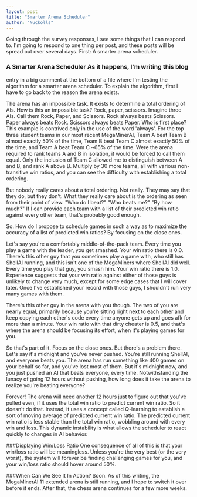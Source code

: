 ```yaml
---
layout: post
title: "Smarter Arena Scheduler"
author: "Nuckolls"
---
```


Going through the survey responses, I see some things that I can
respond to. I'm going to respond to one thing per post, and these
posts will be spread out over several days. First: A smarter arena
scheduler.


### A Smarter Arena Scheduler As it happens, I'm writing this blog
entry in a big comment at the bottom of a file where I'm testing the
algorithm for a smarter arena scheduler. To explain the algorithm,
first I have to go back to the reason the arena exists.</p>

The arena has an impossible task. It exists to determine a total
ordering of AIs. How is this an impossible task? Rock, paper,
scissors. Imagine three AIs. Call them Rock, Paper, and Scissors. Rock
always beats Scissors. Paper always beats Rock. Scissors always beats
Paper. Who is first place? This example is contrived only in the use
of the word 'always'. For the top three student teams in our most
recent MegaMinerAI, Team A beat Team B almost exactly 50% of the time,
Team B beat Team C almost exactly 50% of the time, and Team A beat
Team C ~65% of the time. Were the arena required to rank teams A and B
in isolation, it would be forced to call them equal. Only the
inclusion of Team C allowed me to distinguish between A and B, and
rank A above B. Multiply by 30 more teams, all with various
non-transitive win ratios, and you can see the difficulty with
establishing a total ordering.

But nobody really cares about a total ordering. Not really. They may
say that they do, but they don't. What they really care about is the
ordering as seen from their point of view. "Who do I beat?" "Who beats
me?" "By how much?" If I can provide each team with a list of their
predicted win ratio against every other team, that's probably good
enough.

So. How do I propose to schedule games in such a way as to maximize
the accuracy of a list of predicted win ratios? By focusing on the
close ones.

Let's say you're a comfortably middle-of-the-pack team. Every time you
play a game with the leader, you get smashed. Your win ratio there is
0.0. There's this other guy that you sometimes play a game with, who
still has ShellAI running, and this isn't one of the MegaMiners where
ShellAI did well. Every time you play that guy, you smash him. Your
win ratio there is 1.0. Experience suggests that your win ratio
against either of those guys is unlikely to change very much, except
for some edge cases that I will cover later. Once I've established
your record with those guys, I shouldn't run very many games with
them.

There's this other guy in the arena with you though. The two of you
are nearly equal, primarily because you're sitting right next to each
other and keep copying each other's code every time anyone gets up and
goes afk for more than a minute. Your win ratio with that dirty
cheater is 0.5, and that's where the arena should be focusing its
effort, when it's playing games for you.

So that's part of it. Focus on the close ones. But there's a problem
there.  Let's say it's midnight and you've never pushed. You're still
running ShellAI, and everyone beats you. The arena has run something
like 400 games on your behalf so far, and you've lost most of
them. But it's midnight now, and you just pushed an AI that beats
everyone, every time. Notwithstanding the lunacy of going 12 hours
without pushing, how long does it take the arena to realize you're
beating everyone?

Forever! The arena will need another 12 hours just to figure out that
you've pulled even, if it uses the total win ratio to predict current
win ratio. So it doesn't do that. Instead, it uses a concept called
Q-learning to establish a sort of moving average of predicted current
win ratio. The predicted current win ratio is less stable than the
total win ratio, wobbling around with every win and loss. This dynamic
instability is what allows the scheduler to react quickly to changes
in AI behavior.

###Displaying Win/Loss Ratio One consequence of all of this is that
your win/loss ratio will be meaningless. Unless you're the very best
(or the very worst), the system will forever be finding challenging
games for you, and your win/loss ratio should hover around 50%.

###When Can We See It In Action?  Soon. As of this writing, the
MegaMinerAI 11 extended arena is still running, and I hope to switch
it over before it ends. After that, the chess arena continues for a
few more weeks.
